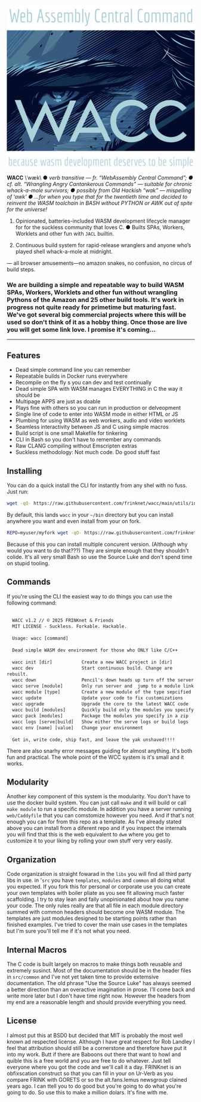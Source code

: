 ![logo](logo.svg)

**WACC** \ˈwæk\ ● *verb transitive* — *fr. “WebAssembly Central Command”; ● cf. alt. “Wrangling Angry Cantankerous Commands” — suitable for chronic whack-a-mole survivors; ● possibly from Old Hackish “wak” — mispelling of ‘awk’  ● ...for when you type that for the twentieth time and decided to reinvent the WASM toolchain in BASH without PYTHON or AWK out of spite for the universe!*

1. Opinionated, batteries-included WASM development lifecycle manager for for the suckless community that loves C. ● Builts SPAs, Workers, Worklets and other fun with `JACL` builtin.

2. Continuous build system for rapid-release wranglers and anyone who’s played shell whack-a-mole at midnight.

 — all browser amusements—no amazon snakes, no confusion, no circus of build steps.

### We are building a simple and repeatable way to build WASM SPAs, Workers, Worklets and other fun without wrangling Pythons of the Amazon and 25 other build tools. It's work in progress not quite ready for primetime but maturing fast. We've got several big commercial projects where this will be used so don't think of it as a hobby thing. Once those are live you will get some link love. I promise it's coming...

---

## Features

- Dead simple command line you can remember
- Repeatable builds in Docker runs everywhere
- Recompile on the fly s you can dev and test continually
- Dead simple SPA with WASM manages EVERYTHING in C the way it should be
- Multipage APPS are just as doable
- Plays fine with others so you can run in production or delveopment
- Single line of code to enter into WASM mode in either HTML or JS
- Plumbing for using WASM as web workers, audio and video worklets
- Seamless interactivity between JS and C using simple macros
- Build script is one small Makefile for tinkering
- CLI in Bash so you don't have to remember any commands
- Raw CLANG compiling without Emscripten extras
- Suckless methodology: Not much code. Do good stuff fast

## Installing

You can do a quick install the CLI for instantly from any shel with no fuss. Just run:

```sh
wget -qO- https://raw.githubusercontent.com/frinknet/wacc/main/utils/install.sh | sh
```

By default, this lands `wacc` in your `~/bin` directory but you can install anywhere you want and even install from your on fork.

```sh
REPO=myuser/myfork wget -qO- https://raw.githubusercontent.com/frinknet/wacc/main/utils/install.sh | sudo sh -s /usr/local/bin/wacc
```

Because of this you can install multiple concurent version. (Although why would you want to do that???) They are simple enough that they shouldn't colide. It's all very small Bash so use the Source Luke and don't spend time on stupid tooling.

## Commands

If you're using the CLI the easiest way to do things you can use the following command:

```text

  WACC v1.2 // © 2025 FRINKnet & Friends
  MIT LICENSE - Suckless. Forkable. Hackable.

  Usage: wacc [command]

  Dead simple WASM dev environment for those who ONLY like C/C++ 

  wacc init [dir]           Create a new WACC project in [dir]
  wacc dev                  Start continuous build. Change are rebuilt.
  wacc down                 Pencil's down heads up turn off the server
  wacc serve [module]       Only run server and  jump to a module link
  wacc module [type]        Create a new module of the type sepcified
  wacc update               Update your code to fix customizations
  wacc upgrade              Upgrade the core to the latest WACC code
  wacc build [modules]      Quickly build only the modules you specify
  wacc pack [modules]       Package the modules you specify in a zip
  wacc logs [serve|build]   Show either the serve logs or build logs
  wacc env [name] [value]   Change your environment

  Get in, write code, ship fast, and leave the yak unshaved!!!!

```
There are also snarhy error messages guiding for almost anything. It's both fun and practical. The whole point of the WCC system is it's small and it works.

## Modularity

Another key component of this system is the modularity. You don't have to use the docker build system. You can just call `make` and it will build or call `make module` to run a specific module. In addition you have a server running `web/Caddyfile` that you can comstomize however you need. And if that's not enough you can for from this repo as a template. As I've already stated above you can install from a diferent repo  and if you inspect the internals you will find that this is the web equivalent to `dwm` where you get to customize it to your liking by rolling your own stuff very very easily.

## Organization

Code organization is straight fowarad in the `libs` you will find all third party libs in use. in '`src` you have `templates`, `modules` and `common` all doing what you expected. If you fork this for personal or corporate use you can create your own templates with boiler pliate as you see fit allowing much faster scaffolding. I try to stay lean and faily unopinionated about how you name your code. The only rules really are that all file in each module directory summed with common headers should become one WASM module. The templates are just modules designed to be starting points rather than finished examples. I've tried to cover the main use cases in the templates but I'm sure you'll tell me if it's not what you need.

## Internal Macros

The C code is built largely on macros to make things both reusable and extremely susinct. Most of the documentation should be in the header files in `src/common` and I've not yet taken time to provide extemsive documentation. The old phrase "Use the Source Luke" has always seemed a better direction than an overactive imagination in prose. I'll come back and write more later but I don't have time right now. However the headers from my end are a reasonable length and should provide everything you need.

## License

I almost put this at BSD0 but decided that MIT is probably the most well known ad respected license. Although I have great respect for Rob Landley I feel that attribution should still be a cornerstone and therefore have put it into my work. Butt if there are Baboons out there that want to howl and quible this is a free world and you are free to do whatever. Just tell everyone where you got the code and we'll call it a day. FRINKnet is an obfixscation construct so that you can fill in your on Ur-Verb as you compare FRINK with GORETS or so the alt.fans.lemus newsgroup clained years ago. I can ttell you to do good but you're going to do what you're going to do. So use this to make a million dolars. It's fine with me.

